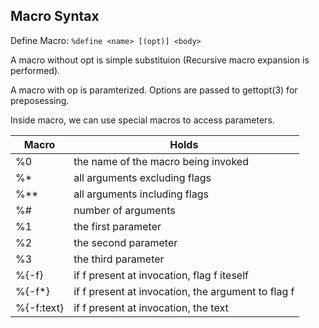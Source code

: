 ## Macro Syntax ## 

Define Macro: ``` %define <name> [(opt)] <body> ```    

A macro without opt is simple substituion (Recursive macro expansion is performed).  

A macro with op is paramterized. Options are passed to gettopt(3) for preposessing.   

Inside macro, we can use special macros to access parameters.   

|Macro|Holds|
|-----|-----|
|%0| the name of the macro being invoked|
|%*|all arguments excluding flags|
|%**|all arguments including flags|
|%#|number of arguments|
|%1|the first parameter|
|%2|the second parameter|
|%3|the third parameter|
|%{-f}|if f present at invocation, flag f iteself|
|%{-f*}|if f present at invocation, the argument to flag f|
|%{-f:text}|if f present at invocation, the text| 

